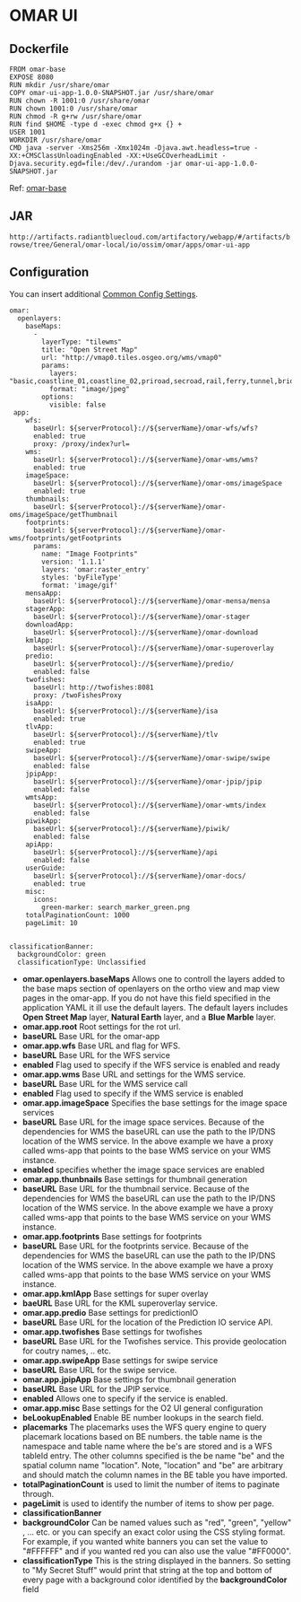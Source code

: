 # OMAR UI

## Dockerfile
```
FROM omar-base
EXPOSE 8080
RUN mkdir /usr/share/omar
COPY omar-ui-app-1.0.0-SNAPSHOT.jar /usr/share/omar
RUN chown -R 1001:0 /usr/share/omar
RUN chown 1001:0 /usr/share/omar
RUN chmod -R g+rw /usr/share/omar
RUN find $HOME -type d -exec chmod g+x {} +
USER 1001
WORKDIR /usr/share/omar
CMD java -server -Xms256m -Xmx1024m -Djava.awt.headless=true -XX:+CMSClassUnloadingEnabled -XX:+UseGCOverheadLimit -Djava.security.egd=file:/dev/./urandom -jar omar-ui-app-1.0.0-SNAPSHOT.jar
```
Ref: [omar-base](../../../omar-base/docs/install-guide/omar-base/)

## JAR
`http://artifacts.radiantbluecloud.com/artifactory/webapp/#/artifacts/browse/tree/General/omar-local/io/ossim/omar/apps/omar-ui-app`

## Configuration
You can insert additional [Common Config Settings](../../../omar-common/docs/install-guide/omar-common/#common-config-settings).

```
omar:
  openlayers:
    baseMaps:
      -
        layerType: "tilewms"
        title: "Open Street Map"
        url: "http://vmap0.tiles.osgeo.org/wms/vmap0"
        params:
          layers: "basic,coastline_01,coastline_02,priroad,secroad,rail,ferry,tunnel,bridge,trail,CAUSE,clabel,statelabel,ctylabel"
          format: "image/jpeg"
        options:
          visible: false
 app:
    wfs:
      baseUrl: ${serverProtocol}://${serverName}/omar-wfs/wfs?
      enabled: true
      proxy: /proxy/index?url=
    wms:
      baseUrl: ${serverProtocol}://${serverName}/omar-wms/wms?
      enabled: true
    imageSpace:
      baseUrl: ${serverProtocol}://${serverName}/omar-oms/imageSpace
      enabled: true
    thumbnails:
      baseUrl: ${serverProtocol}://${serverName}/omar-oms/imageSpace/getThumbnail
    footprints:
      baseUrl: ${serverProtocol}://${serverName}/omar-wms/footprints/getFootprints
      params:
        name: "Image Footprints"
        version: '1.1.1'
        layers: 'omar:raster_entry'
        styles: 'byFileType'
        format: 'image/gif'
    mensaApp:
      baseUrl: ${serverProtocol}://${serverName}/omar-mensa/mensa
    stagerApp:
      baseUrl: ${serverProtocol}://${serverName}/omar-stager
    downloadApp:
      baseUrl: ${serverProtocol}://${serverName}/omar-download
    kmlApp:
      baseUrl: ${serverProtocol}://${serverName}/omar-superoverlay
    predio:
      baseUrl: ${serverProtocol}://${serverName}/predio/
      enabled: false
    twofishes:
      baseUrl: http://twofishes:8081
      proxy: /twoFishesProxy
    isaApp:
      baseUrl: ${serverProtocol}://${serverName}/isa
      enabled: true
    tlvApp:
      baseUrl: ${serverProtocol}://${serverName}/tlv
      enabled: true
    swipeApp:
      baseUrl: ${serverProtocol}://${serverName}/omar-swipe/swipe
      enabled: false
    jpipApp:
      baseUrl: ${serverProtocol}://${serverName}/omar-jpip/jpip
      enabled: false
    wmtsApp:
      baseUrl: ${serverProtocol}://${serverName}/omar-wmts/index
      enabled: false
    piwikApp:
      baseUrl: ${serverProtocol}://${serverName}/piwik/
      enabled: false
    apiApp:
      baseUrl: ${serverProtocol}://${serverName}/api
      enabled: false
    userGuide:
      baseUrl: ${serverProtocol}://${serverName}/omar-docs/
      enabled: true
    misc:
      icons:
        green-marker: search_marker_green.png
    totalPaginationCount: 1000
    pageLimit: 10


classificationBanner:
  backgroundColor: green
  classificationType: Unclassified

```

* **omar.openlayers.baseMaps** Allows one to controll the layers added to the base maps section of openlayers on the ortho view and map view pages in the omar-app. If you do not have this field specified in the application YAML it ill use the default layers. The default layers includes **Open Street Map** layer, **Natural Earth** layer, and a **Blue Marble** layer.
* **omar.app.root** Root settings for the rot url.
 * **baseURL** Base URL for the omar-app
* **omar.app.wfs** Base URL and flag for WFS.
 * **baseURL** Base URL for the WFS service
 * **enabled** Flag used to specify if the WFS service is enabled and ready
* **omar.app.wms** Base URL and settings for the WMS service.
 * **baseURL** Base URL for the WMS service call
 * **enabled** Flag used to specify if the WMS service is enabled
* **omar.app.imageSpace** Specifies the base settings for the image space services
 * **baseURL** Base URL for the image space services.  Because of the dependencies for WMS the baseURL can use the path to the IP/DNS location of the WMS service. In the above example we have a proxy called wms-app that points to the base WMS service on your WMS instance.
 * **enabled** specifies whether the image space services are enabled
* **omar.app.thunbnails** Base settings for thumbnail generation
 * **baseURL**  Base URL for the thumbnail service. Because of the dependencies for WMS the baseURL can use the path to the IP/DNS location of the WMS service. In the above example we have a proxy called wms-app that points to the base WMS service on your WMS instance.
* **omar.app.footprints** Base settings for footprints
 * **baseURL** Base URL for the footprints service.   Because of the dependencies for WMS the baseURL can use the path to the IP/DNS location of the WMS service. In the above example we have a proxy called wms-app that points to the base WMS service on your WMS instance.
* **omar.app.kmlApp** Base settings for super overlay
 * **baeURL** Base URL for the KML superoverlay service.
* **omar.app.predio** Base settings for predictionIO
 * **baseURL** Base URL for the location of the Prediction IO service API.
* **omar.app.twofishes** Base settings for twofishes
 * **baseURL** Base URL for the Twofishes service.  This provide geolocation for coutry names, .. etc.
* **omar.app.swipeApp** Base settings for swipe service
 * **baseURL** Base URL for the swipe service.
* **omar.app.jpipApp** Base settings for thumbnail generation
 * **baseURL** Base URL for the JPIP service.
 * **enabled** Allows one to specify if the service is enabled.
* **omar.app.misc** Base settings for the O2 UI general configuration
 * **beLookupEnabled** Enable BE number lookups in the search field.
 * **placemarks** The placemarks uses the WFS query engine to query placemark locations based on BE numbers.  the table name is the namespace and table name where the be's are stored and is a WFS tableId entry.  The other columns specified is the be name "be" and the spatial column name "location".  Note, "location" and "be" are arbitrary and should match the column names in the BE table you have imported.  
 * **totalPaginationCount** is used to limit the number of items to paginate through.  
 * **pageLimit** is used to identify the number of items to show per page. 
* **classificationBanner**
 * **backgroundColor** Can be named values such as "red", "green", "yellow" , ... etc. or you can specify an exact color using the CSS styling format.  For example, if you wanted white banners you can set the value to "#FFFFFF" and if you wanted red you can also use the value "#FF0000".
 * **classificationType** This is the string displayed in the banners.  So setting to "My Secret Stuff" would print that string at the top and bottom of every page with a background color identified by the **backgroundColor** field


